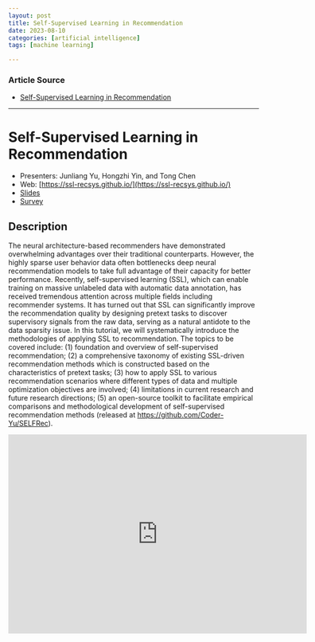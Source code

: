 ```yaml
---
layout: post
title: Self-Supervised Learning in Recommendation
date: 2023-08-10
categories: [artificial intelligence]
tags: [machine learning]

---
```


### Article Source

* [Self-Supervised Learning in Recommendation](https://www.youtube.com/watch?v=ZbGKB41ajK4)

---

# Self-Supervised Learning in Recommendation

* Presenters: Junliang Yu, Hongzhi Yin, and Tong Chen
* Web: [https://ssl-recsys.github.io/](https://ssl-recsys.github.io/)
* [Slides](https://github.com/ssl-recsys/ssl-recsys.github.io/raw/main/tutorial_www22_SSL_RS.pdf)
* [Survey](https://arxiv.org/abs/2203.15876)



## Description

The neural architecture-based recommenders have demonstrated overwhelming advantages over their traditional counterparts. However, the highly sparse user behavior data often bottlenecks deep neural recommendation models to take full advantage of their capacity for better performance. Recently, self-supervised learning (SSL), which can enable training on massive unlabeled data with automatic data annotation, has received tremendous attention across multiple fields including recommender systems. It has turned out that SSL can significantly improve the recommendation quality by designing pretext tasks to discover supervisory signals from the raw data, serving as a natural antidote to the data sparsity issue. In this tutorial, we will systematically introduce the methodologies of applying SSL to recommendation. The topics to be covered include: (1) foundation and overview of self-supervised recommendation; (2) a comprehensive taxonomy of existing SSL-driven recommendation methods which is constructed based on the characteristics of pretext tasks; (3) how to apply SSL to various recommendation scenarios where different types of data and multiple optimization objectives are involved; (4) limitations in current research and future research directions; (5) an open-source toolkit to facilitate empirical comparisons and methodological development of self-supervised recommendation methods (released at https://github.com/Coder-Yu/SELFRec).

<iframe width="600" height="400" src="https://www.youtube.com/embed/ZbGKB41ajK4" title="YouTube video player" frameborder="0" allow="accelerometer; autoplay; clipboard-write; encrypted-media; gyroscope; picture-in-picture; web-share" allowfullscreen></iframe>

